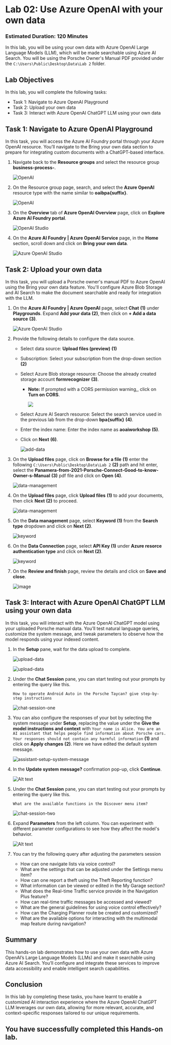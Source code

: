 # Lab 02: Use Azure OpenAI with your own data

### Estimated Duration: 120 Minutes

In this lab, you will be using your own data with Azure OpenAI Large Language Models (LLM), which will be made searchable using Azure AI Search. You will be using the Porsche Owner's Manual PDF provided under the `C:\Users\Public\Desktop\Data\Lab 2` folder.

## Lab Objectives

In this lab, you will complete the following tasks:

* Task 1: Navigate to Azure OpenAI Playground
* Task 2: Upload your own data
* Task 3: Interact with Azure OpenAI ChatGPT LLM using your own data

## Task 1: Navigate to Azure OpenAI Playground

In this task, you will access the Azure AI Foundry portal through your Azure OpenAI resource. You’ll navigate to the Bring your own data section to prepare for integrating custom documents with a ChatGPT-based interface.

1. Navigate back to the **Resource groups** and select the resource group **business-process-<inject key="Deployment ID" enableCopy="false"/>**.

   ![OpenAI](images/rgg.png)

2. On the Resource group page, search, and select the **Azure OpenAI** resource type with the name similar to **oaibpa{suffix}**.

   ![OpenAI](images/9-7-25-l2-1.png)

3. On the **Overview** tab of **Azure OpenAI Overview** page, click on **Explore Azure AI Foundry portal**.

   ![OpenAI Studio](images/9-7-25-l2-2.png)

4. On the **Azure AI Foundry | Azure OpenAI Service** page, in the **Home** section, scroll down and click on **Bring your own data**.

   ![Azure OpenAI Studio](images/pg3-task1-4.png)

## Task 2: Upload your own data

In this task, you will upload a Porsche owner's manual PDF to Azure OpenAI using the Bring your own data feature. You'll configure Azure Blob Storage and AI Search to make the document searchable and ready for integration with the LLM. 

1. On the **Azure AI Foundry | Azure OpenAI** page, select **Chat** **(1)** under **Playgrounds**. Expand **Add your data** **(2)**, then click on **+ Add a data source** **(3)**.

   ![Azure OpenAI Studio](images/9-7-25-l2-3.png)

1. Provide the following details to configure the data source.
    
    - Select data source: **Upload files (preview)** **(1)**

    - Subscription: Select your subscription from the drop-down section **(2)**

    - Select Azure Blob storage resource: Choose the already created storage account **formrecognizer<inject key="Deployment ID">** **(3)**. 
      
      - **Note:** If prompted with a CORS permission warning,, click on **Turn on CORS**.

         ![](images/cors.png)

    - Select Azure AI Search resource: Select the search service used in the previous lab from the drop-down **bpa{suffix}** **(4)**.

    - Enter the index name: Enter the index name as **aoaiworkshop** **(5)**.
    
    - Click on **Next** **(6)**.

      ![add-data](images/uploadfilesnew.png) 

1. On the **Upload files** page, click on **Browse for a file** **(1)** enter the following `C:\Users\Public\Desktop\Data\Lab 2` **(2)** path and hit enter, select the **Panamera-from-2021-Porsche-Connect-Good-to-know-Owner-s-Manual** **(3)** pdf  file and click on **Open** **(4)**.

   ![data-management](images/data-managementnew.png)

1. On the **Upload files** page, click **Upload files** **(1)** to add your documents, then click **Next** **(2)** to proceed.

   ![data-management](images/data-management-uploadnew.png)

1. On the **Data management** page, select **Keyword** **(1)** from the **Search type** dropdown and click on **Next (2)**.

   ![keyword](images/uploadfiles1new.png)

1. On the **Data Connection** page, select **API Key (1)** under **Azure resorce authentication type** and click on **Next (2)**.

   ![keyword](images/E2-T2-S5.png)

1. On the **Review and finish** page, review the details and click on **Save and close**.

   ![image](images/9-7-25-l2-4.png)

## Task 3: Interact with Azure OpenAI ChatGPT LLM using your own data

In this task, you will interact with the Azure OpenAI ChatGPT model using your uploaded Porsche manual data. You’ll test natural language queries, customize the system message, and tweak parameters to observe how the model responds using your indexed content.

1. In the **Setup** pane, wait for the data upload to complete.

   ![upload-data](images/pg3-task3-1.png)

   ![upload-data](images/pg3-task3-1.1.png)

2. Under the **Chat Session** pane, you can start testing out your prompts by entering the query like this.

    ```
    How to operate Android Auto in the Porsche Taycan? give step-by-step instructions
    ```

   ![chat-session-one](images/pg3-task3-2.png)

3. You can also configure the responses of your bot by selecting the system message under **Setup**, replacing the value under the **Give the model instructions and context** with `Your name is Alice. You are an AI assistant that helps people find information about Porsche cars. Your responses should not contain any harmful information` **(1)** and click on **Apply changes** **(2)**. Here we have edited the default system message.

   ![assistant-setup-system-message](images/pg3-task3-3.png)

4. In the **Update system message?** confirmation pop-up, click **Continue**.

   ![Alt text](images/update-new.png)

5. Under the **Chat Session** pane, you can start testing out your prompts by entering the query like this.

    ```
    What are the available functions in the Discover menu item?
    ```
   
    ![chat-session-two](images/pg3-task3-5new.png)

6. Expand **Parameters** from the left column. You can experiment with different parameter configurations to see how they affect the model's behavior.

    ![Alt text](images/E2-T2-S6.png)

7. You can try the following query after adjusting the parameters session

   - How can one navigate lists via voice control?
   - What are the settings that can be adjusted under the Settings menu item?
   - How can one report a theft using the Theft Reporting function?
   - What information can be viewed or edited in the My Garage section?
   - What does the Real-time Traffic service provide in the Navigation Plus feature?
   - How can real-time traffic messages be accessed and viewed?
   - What are the general guidelines for using voice control effectively?
   - How can the Charging Planner route be created and customized?
   - What are the available options for interacting with the multimodal map feature during navigation?

## Summary 

This hands-on lab demonstrates how to use your own data with Azure OpenAI’s Large Language Models (LLMs) and make it searchable using Azure AI Search. You’ll configure and integrate these services to improve data accessibility and enable intelligent search capabilities.

## Conclusion

In this lab by completing these tasks, you have learnt to enable a customized AI interaction experience where the Azure OpenAI ChatGPT LLM leverages our own data, allowing for more relevant, accurate, and context-specific responses tailored to our unique requirements.

## You have successfully completed this Hands-on lab.
